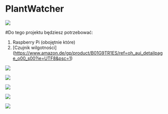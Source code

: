 # PlantWatcher
![](https://s32.postimg.org/5cxkz402t/20160722_132936.jpg)

#Do tego projektu będziesz potrzebować:

1. Raspberry Pi (obojętnie które) 
2. [Czujnik wilgotności] (https://www.amazon.de/gp/product/B01G9TR1ES/ref=oh_aui_detailpage_o00_s00?ie=UTF8&psc=1)

![](https://s32.postimg.org/yvx2oda3p/20160722_132911.jpg)

![](https://s32.postimg.org/4d7a3ekx1/20160722_132922.jpg)

![](https://s32.postimg.org/yglsvco6d/20160722_132928.jpg)

![](https://s32.postimg.org/ogqwfgcx1/20160722_133041.jpg)

![](https://s32.postimg.org/tqr9t07s5/20160722_133048.jpg)
